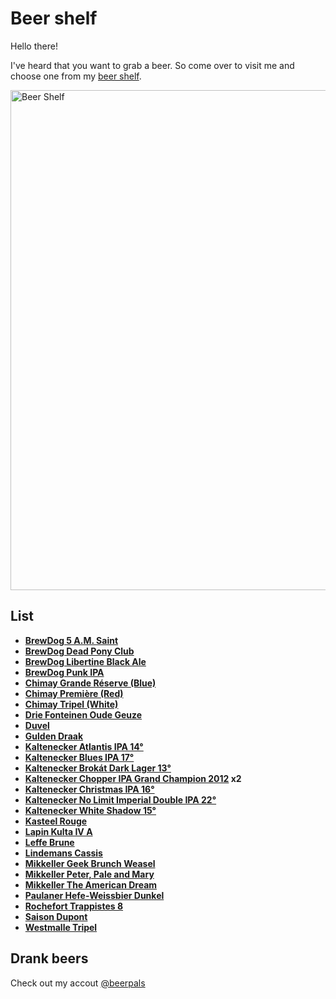 # Beer shelf

Hello there!

I've heard that you want to grab a beer. So come over to visit me and choose one from my [beer shelf](#list).

<p align="left">
    <img src="https://lh4.googleusercontent.com/-BKmJ10_h26Q/U30QV2VK4UI/AAAAAAAAGRY/b-3BVMxDZKQ/w919-h689-no/IMG_20140521_224315.jpg" alt="Beer Shelf" width="800px"/>
</p>

## List

- **[BrewDog 5 A.M. Saint](http://www.beeradvocate.com/beer/profile/16315/55191/)**
- **[BrewDog Dead Pony Club](http://www.beeradvocate.com/beer/profile/16315/83463/)**
- **[BrewDog Libertine Black Ale](http://www.beeradvocate.com/beer/profile/16315/84505/)**
- **[BrewDog Punk IPA](http://www.beeradvocate.com/beer/profile/16315/39435/)**
- **[Chimay Grande Réserve (Blue)](http://www.beeradvocate.com/beer/profile/215/2512/)**
- **[Chimay Première (Red)](http://beeradvocate.com/beer/profile/215/672)**
- **[Chimay Tripel (White)](http://www.beeradvocate.com/beer/profile/215/1346/)**
- **[Drie Fonteinen Oude Geuze](http://www.beeradvocate.com/beer/profile/2216/6305/)**
- **[Duvel](http://www.beeradvocate.com/beer/profile/222/695/)**
- **[Gulden Draak](http://beeradvocate.com/beer/profile/48/155)**
- **[Kaltenecker Atlantis IPA 14°](http://www.ratebeer.com/beer/kaltenecker-atlantis-ipa-14o/138334/)**
- **[Kaltenecker Blues IPA 17°](http://www.ratebeer.com/beer/kaltenecker-blues-ipa-17o/223227/)**
- **[Kaltenecker Brokát Dark Lager 13°](http://www.ratebeer.com/beer/kaltenecker-brokat-dark-lager-13o/79237/)**
- **[Kaltenecker Chopper IPA Grand Champion 2012](http://www.ratebeer.com/beer/kaltenecker-chopper-ipa-grand-champion-2012/200966/) x2**
- **[Kaltenecker Christmas IPA 16°](http://www.ratebeer.com/beer/kaltenecker-christmas-ipa-16o/194148/)**
- **[Kaltenecker No Limit Imperial Double IPA 22°](http://www.ratebeer.com/beer/hopfanatic--kaltenecker-no-limit-imperial-double-ipa-22o/194147/)**
- **[Kaltenecker White Shadow 15°](http://www.ratebeer.com/beer/kaltenecker-white-shadow-15o/229771/)**
- **[Kasteel Rouge](http://www.beeradvocate.com/beer/profile/212/38795/)**
- **[Lapin Kulta IV A](http://www.beeradvocate.com/beer/profile/4374/24604/)**
- **[Leffe Brune](http://www.beeradvocate.com/beer/profile/470/1862/)**
- **[Lindemans Cassis](http://beeradvocate.com/beer/profile/187/601)**
- **[Mikkeller Geek Brunch Weasel](http://beeradvocate.com/beer/profile/13307/46987)**
- **[Mikkeller Peter, Pale and Mary](http://www.ratebeer.com/beer/mikkeller-peter-pale-and-mary/258165/)**
- **[Mikkeller The American Dream](http://www.beeradvocate.com/beer/profile/13307/55258/)**
- **[Paulaner Hefe-Weissbier Dunkel](http://www.beeradvocate.com/beer/profile/124/3763/)**
- **[Rochefort Trappistes 8](http://www.beeradvocate.com/beer/profile/207/1696/)**
- **[Saison Dupont](http://www.beeradvocate.com/beer/profile/637/1717/)**
- **[Westmalle Tripel](http://www.beeradvocate.com/beer/profile/208/646/)**


## Drank beers

Check out my accout [@beerpals](http://beerpals.github.io/#!/janantala)
